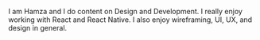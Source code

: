 I am Hamza and I do content on Design and Development. I really enjoy working with React and React Native. I also enjoy wireframing, UI, UX, and design in general.
